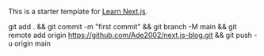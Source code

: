 This is a starter template for [Learn Next.js](https://nextjs.org/learn).


git add . && git commit -m "first commit" && git branch -M main && git remote add origin https://github.com/Ade2002/next.js-blog.git && git push -u origin main